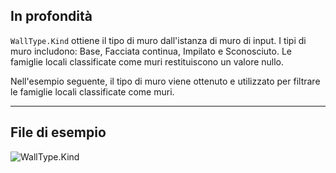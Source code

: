 ## In profondità
`WallType.Kind` ottiene il tipo di muro dall'istanza di muro di input. I tipi di muro includono: Base, Facciata continua, Impilato e Sconosciuto. Le famiglie locali classificate come muri restituiscono un valore nullo.

Nell'esempio seguente, il tipo di muro viene ottenuto e utilizzato per filtrare le famiglie locali classificate come muri.
___
## File di esempio

![WallType.Kind](./Revit.Elements.WallType.Kind_img.jpg)
